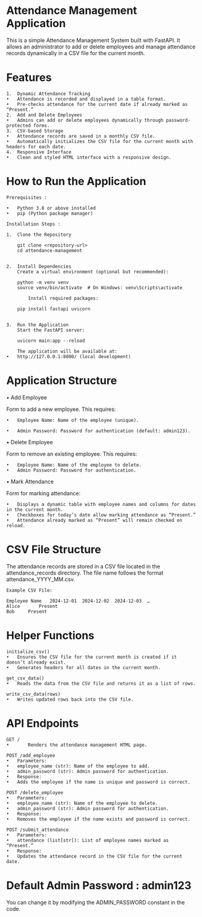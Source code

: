 # Attendance Management Application

This is a simple Attendance Management System built with FastAPI. It allows an administrator to add or delete employees and manage attendance records dynamically in a CSV file for the current month.

# Features

	1.	Dynamic Attendance Tracking
	•	Attendance is recorded and displayed in a table format.
	•	Pre-checks attendance for the current date if already marked as “Present.”
	2.	Add and Delete Employees
	•	Admins can add or delete employees dynamically through password-protected forms.
	3.	CSV-based Storage
	•	Attendance records are saved in a monthly CSV file.
	•	Automatically initializes the CSV file for the current month with headers for each date.
	4.	Responsive Interface
	•	Clean and styled HTML interface with a responsive design.

# How to Run the Application 

	Prerequisites :

	•	Python 3.8 or above installed
	•	pip (Python package manager)
	
	Installation Steps :

	1.	Clone the Repository

		git clone <repository-url>
		cd attendance-management


	2.	Install Dependencies
		Create a virtual environment (optional but recommended):

		python -m venv venv
		source venv/bin/activate  # On Windows: venv\Scripts\activate

	        Install required packages:

		pip install fastapi uvicorn


	3.	Run the Application
		Start the FastAPI server:

		uvicorn main:app --reload

		The application will be available at:
	•	http://127.0.0.1:8000/ (local development)

# Application Structure

•	Add Employee

Form to add a new employee. This requires:

	•	Employee Name: Name of the employee (unique).
 
	•	Admin Password: Password for authentication (default: admin123).
 
•	Delete Employee

Form to remove an existing employee. This requires:

	•	Employee Name: Name of the employee to delete.
	•	Admin Password: Password for authentication.
 
•	Mark Attendance

Form for marking attendance:

	•	Displays a dynamic table with employee names and columns for dates in the current month.
	•	Checkboxes for today’s date allow marking attendance as “Present.”
	•	Attendance already marked as “Present” will remain checked on reload.

# CSV File Structure

The attendance records are stored in a CSV file located in the attendance_records directory. The file name follows the format attendance_YYYY_MM.csv.

	Example CSV File:

	Employee Name	2024-12-01	2024-12-02	2024-12-03	…
	Alice		Present			
	Bob		Present	

# Helper Functions

	initialize_csv()
	•	Ensures the CSV file for the current month is created if it doesn’t already exist.
	•	Generates headers for all dates in the current month.

	get_csv_data()
	•	Reads the data from the CSV file and returns it as a list of rows.

	write_csv_data(rows)
	•	Writes updated rows back into the CSV file.

# API Endpoints

	GET /
	•       Renders the attendance management HTML page.

	POST /add_employee
	•	Parameters:
	•	employee_name (str): Name of the employee to add.
	•	admin_password (str): Admin password for authentication.
	•	Response:
	•	Adds the employee if the name is unique and password is correct.

	POST /delete_employee
	•	Parameters:
	•	employee_name (str): Name of the employee to delete.
	•	admin_password (str): Admin password for authentication.
	•	Response:
	•	Removes the employee if the name exists and password is correct.

	POST /submit_attendance
	•	Parameters:
	•	attendance (list[str]): List of employee names marked as “Present.”
	•	Response:
	•	Updates the attendance record in the CSV file for the current date.

# Default Admin Password : admin123

You can change it by modifying the ADMIN_PASSWORD constant in the code.
